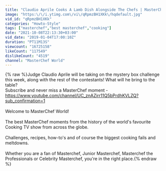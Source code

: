 ```yaml
---
title: "Claudio Aprile Cooks A Lamb Dish Alongside The Chefs | MasterChef Canada | MasterChef World"
image: "https:\/\/i.ytimg.com\/vi\/qRpmzBH1XKk\/hqdefault.jpg"
vid_id: "qRpmzBH1XKk"
categories: "Howto-Style"
tags: ["masterchef","best masterchef","cooking"]
date: "2021-10-08T22:13:30+03:00"
vid_date: "2019-01-04T17:00:10Z"
duration: "PT11M13S"
viewcount: "16725158"
likeCount: "117549"
dislikeCount: "4519"
channel: "MasterChef World"
---
```

{% raw %}Judge Claudio Aprile will be taking on the mystery box challenge this week, along with the rest of the contestants! What will he bring to the table?<br />Subscribe and never miss a MasterChef moment - <a rel="nofollow" target="blank" href="https://www.youtube.com/channel/UC_znAZirr11Q5bPrdhKVLZQ?sub_confirmation=1">https://www.youtube.com/channel/UC_znAZirr11Q5bPrdhKVLZQ?sub_confirmation=1</a><br /><br />Welcome to MasterChef World!<br /><br />The best MasterChef moments from the history of the world's favourite Cooking TV show from across the globe.<br /><br />Challenges, recipes, how-to's and of course the biggest cooking fails and meltdowns.<br /><br />Whether you are a fan of Masterchef, Junior Masterchef, Masterchef the Professionals or Celebrity Masterchef, you're in the right place.{% endraw %}
